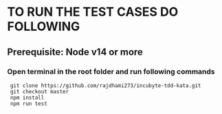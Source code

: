 # TO RUN THE TEST CASES DO FOLLOWING
## Prerequisite: Node v14 or more
### Open terminal in the root folder and run following commands

```
 git clone https://github.com/rajdhami273/incubyte-tdd-kata.git
 git checkout master
 npm install
 npm run test
```